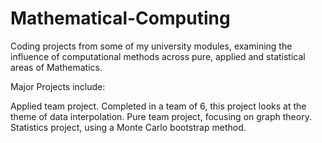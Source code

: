 # Mathematical-Computing
Coding projects from some of my university modules, examining the influence of computational methods across pure, applied and statistical areas of Mathematics.

Major Projects include:

Applied team project. Completed in a team of 6, this project looks at the theme of data interpolation.
Pure team project, focusing on graph theory.
Statistics project, using a Monte Carlo bootstrap method.
